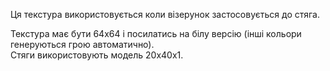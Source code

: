 Ця текстура використовується коли візерунок застосовується до стяга.

Текстура має бути 64x64 і посилатись на білу версію (інші кольори генеруються грою автоматично).\
Стяги використовують модель 20х40х1.